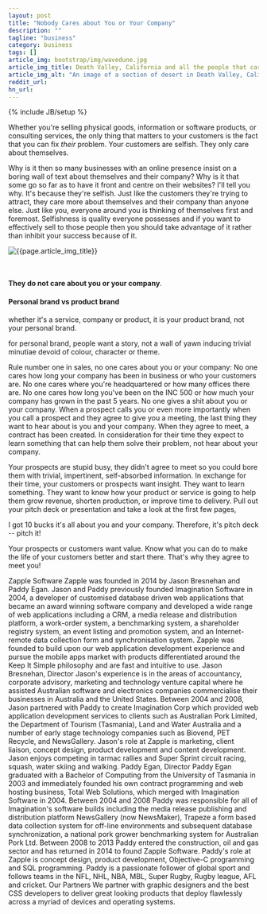 ```yaml
---
layout: post
title: "Nobody Cares about You or Your Company"
description: ""
tagline: "business"
category: business
tags: []
article_img: bootstrap/img/wavedune.jpg
article_img_title: Death Valley, California and all the people that care about you and your company.
article_img_alt: "An image of a section of desert in Death Valley, California and all the people that care about you and your company"
reddit_url:
hn_url:
---
```

{% include JB/setup %}
<div class="intro">
  <div class="intro-txt">
<p>
Whether you're selling physical goods, information or software products, or consulting services, the only thing that matters to your customers is the fact that you can fix <i>their</i> problem. Your customers are selfish. They only care about themselves. 
</p>
<p>
Why is it then so many businesses with an online presence insist on a boring wall of text about themselves and their company? Why is it that some go so far as to have it front and centre on their websites? I'll tell you why. It's because they're selfish. Just like the customers they're trying to attract, they care more about themselves and their company than anyone else. Just like you, everyone around you is thinking of themselves first and foremost. Selfishness is quality everyone possesses and if you want to effectively sell to those people then you should take advantage of it rather than inhibit your success because of it.
</p>
  </div>
<div class="intro-img-border">
<div class="intro-img-bevel">
<div class="intro-img">
<img class="article-image" alt="{{page.article_img_title}}" title="{{page.article_img_title}}" src="{{ASSET_PATH}}/{{page.article_img}}"/>
</div>
</div>
</div>
</div>

<br/>
<br/>


<b>They do not care about you or your company</b>.


#### Personal brand vs product brand
whether it's a service, company or product, it is your product brand, not your personal brand.

for personal brand, people want a story, not a wall of yawn inducing trivial minutiae devoid of colour, character or theme. 



Rule number one in sales, no one cares about you or your company:
No one cares how long your company has been in business or who your customers are.
No one cares where you're headquartered or how many offices there are.
No one cares how long you've been on the INC 500 or how much your company has grown in the past 5 years. 
No one gives a shit about you or your company. 
When a prospect calls you or even more importantly when you call a prospect and they agree to give you a meeting, the last thing they want to hear about is you and your company.  When they agree to meet, a contract has been created. In consideration for their time they expect to learn something that can help them solve their problem, not hear about your company. 

Your prospects are stupid busy, they didn't agree to meet so you could bore them with trivial, impertinent, self-absorbed information.  In exchange for their time, your customers or prospects want insight. They want to learn something.  They want to know how your product or service is going to help them grow revenue, shorten production, or improve time to delivery.  Pull out your pitch deck or presentation and take a look at the first few pages,

I got 10 bucks it's all about you and your company.  Therefore, it's pitch deck -- pitch it!

Your prospects or customers want value. Know what you can do to make the life of your customers better and start there. That's why they agree to meet you!
 


Zapple Software
Zapple was founded in 2014 by Jason Bresnehan and Paddy Egan. Jason and Paddy previously founded Imagination Software in 2004, a developer of customised database driven web applications that became an award winning software company and developed a wide range of web applications including a CRM, a media release and distribution platform, a work-order system, a benchmarking system, a shareholder registry system, an event listing and promotion system, and an Internet-remote data collection form and synchronisation system.
Zapple was founded to build upon our web application development experience and pursue the mobile apps market with products differentiated around the Keep It Simple philosophy and are fast and intuitive to use.
Jason Bresnehan, Director
Jason's experience is in the areas of accountancy, corporate advisory, marketing and technology venture capital where he assisted Australian software and electronics companies commercialise their businesses in Australia and the United States.
Between 2004 and 2008, Jason partnered with Paddy to create Imagination Corp which provided web application development services to clients such as Australian Pork Limited, the Department of Tourism (Tasmania), Land and Water Australia and a number of early stage technology companies such as Biovend, PET Recycle, and NewsGallery.
Jason's role at Zapple is marketing, client liaison, concept design, product development and content development.
Jason enjoys competing in tarmac rallies and Super Sprint circuit racing, squash, water skiing and walking.
Paddy Egan, Director
Paddy Egan graduated with a Bachelor of Computing from the University of Tasmania in 2003 and immediately founded his own contract programming and web hosting business, Total Web Solutions, which merged with Imagination Software in 2004.
Between 2004 and 2008 Paddy was responsible for all of Imagination's software builds including the media release publishing and distribution platform NewsGallery (now NewsMaker), Trapeze a form based data collection system for off-line environments and subsequent database synchronization, a national pork grower benchmarking system for Australian Pork Ltd.
Between 2008 to 2013 Paddy entered the construction, oil and gas sector and has returned in 2014 to found Zapple Software.
Paddy's role at Zapple is concept design, product development, Objective-C programming and SQL programming.
Paddy is a passionate follower of global sport and follows teams in the NFL, NHL, NBA, MBL, Super Rugby, Rugby league, AFL and cricket.
Our Partners
We partner with graphic designers and the best CSS developers to deliver great looking products that deploy flawlessly across a myriad of devices and operating systems.
 
 